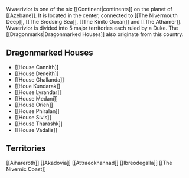 Wvaerivior is one of the six [[Continent|continents]] on the planet of [[Azebane]]. It is located in the center, connected to [[The Nivermouth Deep]], [[The Bredsing Sea]], [[The Kinito Ocean]] and [[The Athamer]]. Wvaerivior is divided into 5 major territories each ruled by a Duke. The [[Dragonmarks|Dragonmarked Houses]] also originate from this country.

## Dragonmarked Houses
- [[House Cannith]]
- [[House Deneith]]
- [[House Ghallanda]]
- [[Houe Kundarak]]
- [[House Lyrandar]]
- [[House Medani]]
- [[House Orien]]
- [[House Phiralan]]
- [[House Sivis]]
- [[House Tharashk]]
- [[House Vadalis]]
## Territories
[[Aihareroth]]
[[Akadovia]]
[[Attraeokhannad]]
[[Ibreodegalla]]
[[The Nivernic Coast]]

## 